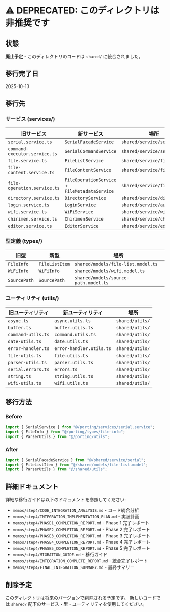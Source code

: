 # ⚠️ DEPRECATED: このディレクトリは非推奨です

## 状態

**廃止予定** - このディレクトリのコードは `shared/` に統合されました。

## 移行完了日

2025-10-13

## 移行先

### サービス (services/)

| 旧サービス                    | 新サービス                                     | 場所                        |
| ----------------------------- | ---------------------------------------------- | --------------------------- |
| `serial.service.ts`           | `SerialFacadeService`                          | `shared/service/serial/`    |
| `command-executor.service.ts` | `SerialCommandService`                         | `shared/service/serial/`    |
| `file.service.ts`             | `FileListService`                              | `shared/service/file/`      |
| `file-content.service.ts`     | `FileContentService`                           | `shared/service/file/`      |
| `file-operation.service.ts`   | `FileOperationService` + `FileMetadataService` | `shared/service/file/`      |
| `directory.service.ts`        | `DirectoryService`                             | `shared/service/directory/` |
| `login.service.ts`            | `LoginService`                                 | `shared/service/auth/`      |
| `wifi.service.ts`             | `WiFiService`                                  | `shared/service/wifi/`      |
| `chirimen.service.ts`         | `ChirimenService`                              | `shared/service/chirimen/`  |
| `editor.service.ts`           | `EditorService`                                | `shared/service/editor/`    |

### 型定義 (types/)

| 旧型         | 新型           | 場所                                 |
| ------------ | -------------- | ------------------------------------ |
| `FileInfo`   | `FileListItem` | `shared/models/file-list.model.ts`   |
| `WiFiInfo`   | `WiFiInfo`     | `shared/models/wifi.model.ts`        |
| `SourcePath` | `SourcePath`   | `shared/models/source-path.model.ts` |

### ユーティリティ (utils/)

| 旧ユーティリティ   | 新ユーティリティ         | 場所            |
| ------------------ | ------------------------ | --------------- |
| `async.ts`         | `async.utils.ts`         | `shared/utils/` |
| `buffer.ts`        | `buffer.utils.ts`        | `shared/utils/` |
| `command-utils.ts` | `command.utils.ts`       | `shared/utils/` |
| `date-utils.ts`    | `date.utils.ts`          | `shared/utils/` |
| `error-handler.ts` | `error-handler.utils.ts` | `shared/utils/` |
| `file-utils.ts`    | `file.utils.ts`          | `shared/utils/` |
| `parser-utils.ts`  | `parser.utils.ts`        | `shared/utils/` |
| `serial.errors.ts` | `errors.ts`              | `shared/utils/` |
| `string.ts`        | `string.utils.ts`        | `shared/utils/` |
| `wifi-utils.ts`    | `wifi.utils.ts`          | `shared/utils/` |

## 移行方法

### Before

```typescript
import { SerialService } from "@/porting/services/serial.service";
import { FileInfo } from "@/porting/types/file-info";
import { ParserUtils } from "@/porting/utils";
```

### After

```typescript
import { SerialFacadeService } from "@/shared/service/serial";
import { FileListItem } from "@/shared/models/file-list.model";
import { ParserUtils } from "@/shared/utils";
```

## 詳細ドキュメント

詳細な移行ガイドは以下のドキュメントを参照してください:

- `memos/step4/CODE_INTEGRATION_ANALYSIS.md` - コード統合分析
- `memos/step4/INTEGRATION_IMPLEMENTATION_PLAN.md` - 実装計画
- `memos/step4/PHASE1_COMPLETION_REPORT.md` - Phase 1 完了レポート
- `memos/step4/PHASE2_COMPLETION_REPORT.md` - Phase 2 完了レポート
- `memos/step4/PHASE3_COMPLETION_REPORT.md` - Phase 3 完了レポート
- `memos/step4/PHASE4_COMPLETION_REPORT.md` - Phase 4 完了レポート
- `memos/step4/PHASE5_COMPLETION_REPORT.md` - Phase 5 完了レポート
- `memos/step4/MIGRATION_GUIDE.md` - 移行ガイド
- `memos/step4/INTEGRATION_COMPLETE_REPORT.md` - 統合完了レポート
- `memos/step4/FINAL_INTEGRATION_SUMMARY.md` - 最終サマリー

## 削除予定

このディレクトリは将来のバージョンで削除される予定です。
新しいコードでは `shared/` 配下のサービス・型・ユーティリティを使用してください。
